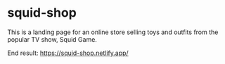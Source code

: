 # squid-shop
This is a landing page for an online store selling toys and outfits from the popular TV show, Squid Game.

End result:
https://squid-shop.netlify.app/
